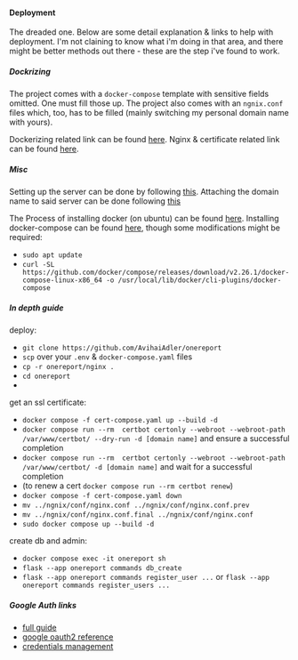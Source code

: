 #### Deployment
The dreaded one. Below are some detail explanation & links to help with deployment. I'm not claining to know what i'm doing in that area, and there might be better methods out there - these are the step i've found to work.

##### Dockrizing
The project comes with a `docker-compose` template with sensitive fields omitted. One must fill those up.
The project also comes with an `ngnix.conf` files which, too, has to be filled (mainly switching my personal domain name with yours). 

Dockerizing related link can be found [here](https://testdriven.io/blog/dockerizing-flask-with-postgres-gunicorn-and-nginx/).
Nginx & certificate related link can be found [here](https://mindsers.blog/en/post/https-using-nginx-certbot-docker/).

##### Misc
Setting up the server can be done by following [this](https://www.youtube.com/watch?v=goToXTC96Co).
Attaching the domain name to said server can be done following [this](https://www.youtube.com/watch?v=LUFn-QVcmB8)

The Process of installing docker (on ubuntu) can be found [here](https://docs.docker.com/engine/install/ubuntu/). 
Installing docker-compose can be found [here](https://docs.docker.com/compose/install/linux/), though some modifications might be required:
- `sudo apt update`
- `curl -SL https://github.com/docker/compose/releases/download/v2.26.1/docker-compose-linux-x86_64 -o /usr/local/lib/docker/cli-plugins/docker-compose`

##### In depth guide
deploy:
- `git clone https://github.com/AvihaiAdler/onereport`
- `scp` over your `.env` & `docker-compose.yaml` files
- `cp -r onereport/nginx .` 
- `cd onereport`
- 
get an ssl certificate:
- `docker compose -f cert-compose.yaml up --build -d`
- `docker compose run --rm  certbot certonly --webroot --webroot-path /var/www/certbot/ --dry-run -d [domain name]` and ensure a successful completion
- `docker compose run --rm  certbot certonly --webroot --webroot-path /var/www/certbot/ -d [domain name]` and wait for a successful completion
- (to renew a cert `docker compose run --rm certbot renew`)
- `docker compose -f cert-compose.yaml down`
- `mv ../ngnix/conf/nginx.conf ../ngnix/conf/nginx.conf.prev`
- `mv ../ngnix/conf/nginx.conf.final ../ngnix/conf/nginx.conf`
- `sudo docker compose up --build -d`

create db and admin:
- `docker compose exec -it onereport sh`
- `flask --app onereport commands db_create`
- `flask --app onereport commands register_user ...` or `flask --app onereport commands register_users ...`

##### Google Auth links
- [full guide](https://blog.miguelgrinberg.com/post/oauth-authentication-with-flask-in-2023)
- [google oauth2 reference](https://developers.google.com/identity/protocols/oauth2/web-server)
- [credentials management](https://console.cloud.google.com/apis/credentials)